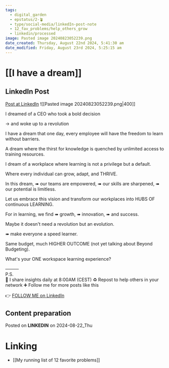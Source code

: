 ```yaml
---
tags:
  - digital_garden
  - epstatus/2-🪴
  - type/social-media/linkedIn-post-note
  - 12_fav_problems/help_others_grow
  - linkedin/processed
image: Pasted image 20240823052239.png
date_created: Thursday, August 22nd 2024, 5:41:30 am
date_modified: Friday, August 23rd 2024, 5:25:15 am
---
```

# [[I have a dream]]
## LinkedIn Post
[Post at LinkedIn](https://www.linkedin.com/posts/sebastiankamilli_i-dreamed-of-a-ceo-who-took-a-bold-decision-activity-7232265254565543937-r5c0?utm_source=share&utm_medium=member_desktop)
![[Pasted image 20240823052239.png|400]]  

I dreamed of a CEO who took a bold decision

→ and woke up to a revolution

I have a dream that one day, 
every employee will have the freedom 
to learn without barriers. 

A dream where the thirst for knowledge is quenched 
by unlimited access to training resources.

I dream of a workplace where learning 
is not a privilege but a default. 

Where every individual can 
grow, adapt, and THRIVE.

In this dream, 
➠ our teams are empowered, 
➠ our skills are sharpened, 
➠ our potential is limitless.

Let us embrace this vision and transform our workplaces into 
HUBS OF continuous LEARNING. 

For in learning, we find 
➠ growth, 
➠ innovation, 
➠ and success.

Maybe it doesn't need a revolution but an evolution.  

➠ make everyone a speed learner.  

Same budget, much HIGHER OUTCOME 
(not yet talking about Beyond Budgeting).

What's your ONE workspace learning experience?


———  
P.S.  
🔔 I share insights daily at 8:00AM (CEST)
♻ Repost to help others in your network
➕ Follow me for more posts like this

👉 [FOLLOW ME on LinkedIn](https://www.linkedin.com/comm/mynetwork/discovery-see-all?usecase=PEOPLE_FOLLOWS&followMember=sebastiankamilli)

## Content preparation



Posted on **LINKEDIN** on 2024-08-22_Thu
# Linking
+ [[My running list of 12 favorite problems]]